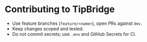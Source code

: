 # Contributing to TipBridge

- Use feature branches (`feature/<name>`), open PRs against `dev`.
- Keep changes scoped and tested.
- Do not commit secrets; use `.env` and GitHub Secrets for CI.
